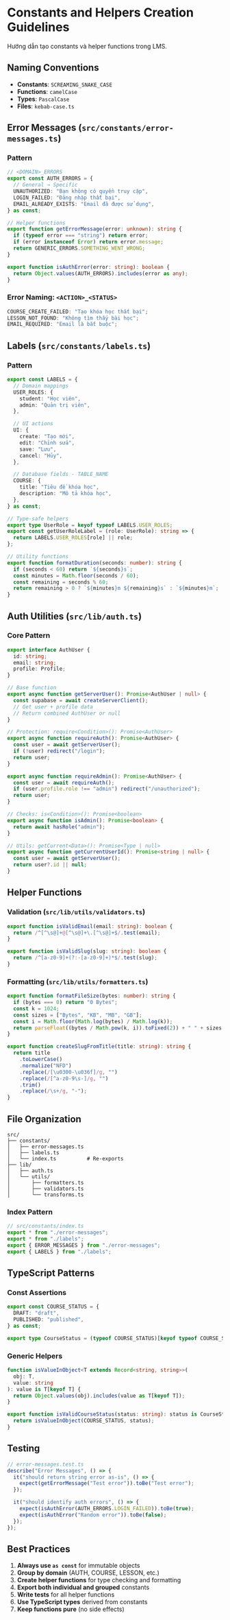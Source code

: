 # Constants and Helpers Creation Guidelines

Hướng dẫn tạo constants và helper functions trong LMS.

## Naming Conventions

- **Constants**: `SCREAMING_SNAKE_CASE`
- **Functions**: `camelCase`
- **Types**: `PascalCase`
- **Files**: `kebab-case.ts`

## Error Messages (`src/constants/error-messages.ts`)

### Pattern

```typescript
// <DOMAIN>_ERRORS
export const AUTH_ERRORS = {
  // General → Specific
  UNAUTHORIZED: "Bạn không có quyền truy cập",
  LOGIN_FAILED: "Đăng nhập thất bại",
  EMAIL_ALREADY_EXISTS: "Email đã được sử dụng",
} as const;

// Helper functions
export function getErrorMessage(error: unknown): string {
  if (typeof error === "string") return error;
  if (error instanceof Error) return error.message;
  return GENERIC_ERRORS.SOMETHING_WENT_WRONG;
}

export function isAuthError(error: string): boolean {
  return Object.values(AUTH_ERRORS).includes(error as any);
}
```

### Error Naming: `<ACTION>_<STATUS>`

```typescript
COURSE_CREATE_FAILED: "Tạo khóa học thất bại";
LESSON_NOT_FOUND: "Không tìm thấy bài học";
EMAIL_REQUIRED: "Email là bắt buộc";
```

## Labels (`src/constants/labels.ts`)

### Pattern

```typescript
export const LABELS = {
  // Domain mappings
  USER_ROLES: {
    student: "Học viên",
    admin: "Quản trị viên",
  },

  // UI actions
  UI: {
    create: "Tạo mới",
    edit: "Chỉnh sửa",
    save: "Lưu",
    cancel: "Hủy",
  },

  // Database fields - TABLE_NAME
  COURSE: {
    title: "Tiêu đề khóa học",
    description: "Mô tả khóa học",
  },
} as const;

// Type-safe helpers
export type UserRole = keyof typeof LABELS.USER_ROLES;
export const getUserRoleLabel = (role: UserRole): string => {
  return LABELS.USER_ROLES[role] || role;
};

// Utility functions
export function formatDuration(seconds: number): string {
  if (seconds < 60) return `${seconds}s`;
  const minutes = Math.floor(seconds / 60);
  const remaining = seconds % 60;
  return remaining > 0 ? `${minutes}m ${remaining}s` : `${minutes}m`;
}
```

## Auth Utilities (`src/lib/auth.ts`)

### Core Pattern

```typescript
export interface AuthUser {
  id: string;
  email: string;
  profile: Profile;
}

// Base function
export async function getServerUser(): Promise<AuthUser | null> {
  const supabase = await createServerClient();
  // Get user + profile data
  // Return combined AuthUser or null
}

// Protection: require<Condition>(): Promise<AuthUser>
export async function requireAuth(): Promise<AuthUser> {
  const user = await getServerUser();
  if (!user) redirect("/login");
  return user;
}

export async function requireAdmin(): Promise<AuthUser> {
  const user = await requireAuth();
  if (user.profile.role !== "admin") redirect("/unauthorized");
  return user;
}

// Checks: is<Condition>(): Promise<boolean>
export async function isAdmin(): Promise<boolean> {
  return await hasRole("admin");
}

// Utils: getCurrent<Data>(): Promise<Type | null>
export async function getCurrentUserId(): Promise<string | null> {
  const user = await getServerUser();
  return user?.id || null;
}
```

## Helper Functions

### Validation (`src/lib/utils/validators.ts`)

```typescript
export function isValidEmail(email: string): boolean {
  return /^[^\s@]+@[^\s@]+\.[^\s@]+$/.test(email);
}

export function isValidSlug(slug: string): boolean {
  return /^[a-z0-9]+(?:-[a-z0-9]+)*$/.test(slug);
}
```

### Formatting (`src/lib/utils/formatters.ts`)

```typescript
export function formatFileSize(bytes: number): string {
  if (bytes === 0) return "0 Bytes";
  const k = 1024;
  const sizes = ["Bytes", "KB", "MB", "GB"];
  const i = Math.floor(Math.log(bytes) / Math.log(k));
  return parseFloat((bytes / Math.pow(k, i)).toFixed(2)) + " " + sizes[i];
}

export function createSlugFromTitle(title: string): string {
  return title
    .toLowerCase()
    .normalize("NFD")
    .replace(/[\u0300-\u036f]/g, "")
    .replace(/[^a-z0-9\s-]/g, "")
    .trim()
    .replace(/\s+/g, "-");
}
```

## File Organization

```
src/
├── constants/
│   ├── error-messages.ts
│   ├── labels.ts
│   └── index.ts          # Re-exports
├── lib/
│   ├── auth.ts
│   └── utils/
│       ├── formatters.ts
│       ├── validators.ts
│       └── transforms.ts
```

### Index Pattern

```typescript
// src/constants/index.ts
export * from "./error-messages";
export * from "./labels";
export { ERROR_MESSAGES } from "./error-messages";
export { LABELS } from "./labels";
```

## TypeScript Patterns

### Const Assertions

```typescript
export const COURSE_STATUS = {
  DRAFT: "draft",
  PUBLISHED: "published",
} as const;

export type CourseStatus = (typeof COURSE_STATUS)[keyof typeof COURSE_STATUS];
```

### Generic Helpers

```typescript
function isValueInObject<T extends Record<string, string>>(
  obj: T,
  value: string
): value is T[keyof T] {
  return Object.values(obj).includes(value as T[keyof T]);
}

export function isValidCourseStatus(status: string): status is CourseStatus {
  return isValueInObject(COURSE_STATUS, status);
}
```

## Testing

```typescript
// error-messages.test.ts
describe("Error Messages", () => {
  it("should return string error as-is", () => {
    expect(getErrorMessage("Test error")).toBe("Test error");
  });

  it("should identify auth errors", () => {
    expect(isAuthError(AUTH_ERRORS.LOGIN_FAILED)).toBe(true);
    expect(isAuthError("Random error")).toBe(false);
  });
});
```

## Best Practices

1. **Always use `as const`** for immutable objects
2. **Group by domain** (AUTH, COURSE, LESSON, etc.)
3. **Create helper functions** for type checking and formatting
4. **Export both individual and grouped** constants
5. **Write tests** for all helper functions
6. **Use TypeScript types** derived from constants
7. **Keep functions pure** (no side effects)
